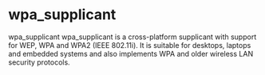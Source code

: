 # wpa_supplicant
wpa_supplicant
wpa_supplicant is a cross-platform supplicant with support for WEP, WPA and WPA2 (IEEE 802.11i). It is suitable for desktops, laptops and embedded systems and also implements WPA and older wireless LAN security protocols.
